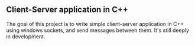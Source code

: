 ## Client-Server application in C++

The goal of this project is to write simple client-server application in C++ using windows sockets, 
and send messages between them.
It's still deeply in development.
